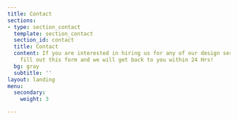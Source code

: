 ```yaml
---
title: Contact
sections:
- type: section_contact
  template: section_contact
  section_id: contact
  title: Contact
  content: If you are interested in hiring us for any of our design services please
    fill out this form and we will get back to you within 24 Hrs!
  bg: gray
  subtitle: ''
layout: landing
menu:
  secondary:
    weight: 3

---
```

